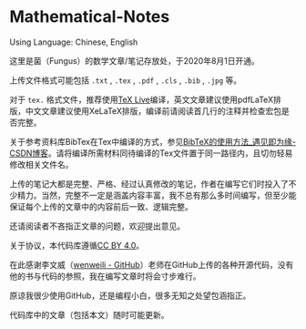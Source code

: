 # Mathematical-Notes
Using Language: Chinese, English

这里是菌（Fungus）的数学文章/笔记存放处，于2020年8月1日开通。

上传文件格式可能包括 `.txt` , `.tex` , `.pdf` , `.cls` , `.bib` , `.jpg` 等。

对于 `tex.` 格式文件，推荐使用[TeX Live](https://tug.org/texlive)编译，英文文章建议使用pdfLaTeX排版，中文文章建议使用XeLaTeX排版，编译前请阅读首几行的注释并检查宏包是否完整。

关于参考资料库BibTex在Tex中编译的方式，参见[BibTeX的使用方法_遇见即为缘-CSDN博客](https://blog.csdn.net/jianghao_ava/article/details/89578348)。请将编译所需材料同待编译的Tex文件置于同一路径内，且切勿轻易修改相关文件名。

上传的笔记大都是完整、严格、经过认真修改的笔记，作者在编写它们时投入了不少精力。当然，完整不一定是涵盖内容丰富，我不总有那么多时间编写，但至少能保证每个上传的文章中的内容前后一致、逻辑完整。

还请阅读者不吝指正文章的问题，欢迎提出意见。

关于协议，本代码库遵循[CC BY 4.0](http://creativecommons.org/licenses/by/4.0/)。

在此感谢李文威（[wenweili - GitHub](https://github.com/wenweili)）老师在GitHub上传的各种开源代码，没有他的书与代码的参照，我在编写文章时将会寸步难行。

原谅我很少使用GitHub，还是编程小白，很多无知之处望包涵指正。

代码库中的文章（包括本文）随时可能更新。
